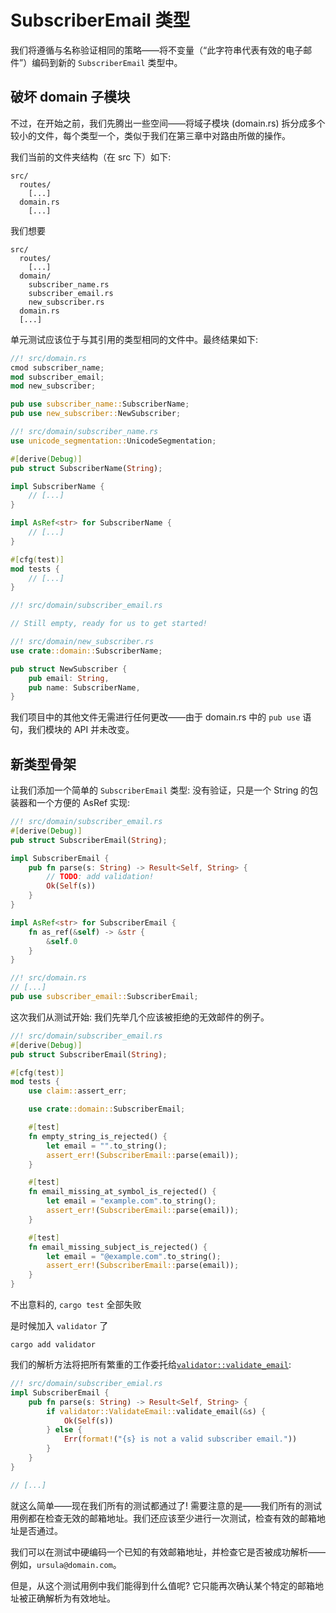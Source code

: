 # SubscriberEmail 类型

我们将遵循与名称验证相同的策略——将不变量（“此字符串代表有效的电子邮件”）编码到新的 `SubscriberEmail` 类型中。

## 破坏 domain 子模块

不过，在开始之前，我们先腾出一些空间——将域子模块 (domain.rs) 拆分成多个较小的文件，每个类型一个，类似于我们在第三章中对路由所做的操作。

我们当前的文件夹结构（在 src 下）如下:

```plaintext
src/
  routes/
    [...]
  domain.rs
    [...]
```

我们想要

```plaintext
src/
  routes/
    [...]
  domain/
    subscriber_name.rs
    subscriber_email.rs
    new_subscriber.rs
  domain.rs
  [...]
```

单元测试应该位于与其引用的类型相同的文件中。最终结果如下:

```rs
//! src/domain.rs
cmod subscriber_name;
mod subscriber_email;
mod new_subscriber;

pub use subscriber_name::SubscriberName;
pub use new_subscriber::NewSubscriber;
```

```rs
//! src/domain/subscriber_name.rs
use unicode_segmentation::UnicodeSegmentation;

#[derive(Debug)]
pub struct SubscriberName(String);

impl SubscriberName {
    // [...]
}

impl AsRef<str> for SubscriberName {
    // [...]
}

#[cfg(test)]
mod tests {
    // [...]
}
```

```rs
//! src/domain/subscriber_email.rs

// Still empty, ready for us to get started!
```

```rs
//! src/domain/new_subscriber.rs
use crate::domain::SubscriberName;

pub struct NewSubscriber {
    pub email: String,
    pub name: SubscriberName,
}
```

我们项目中的其他文件无需进行任何更改——由于 domain.rs 中的 `pub use` 语句，我们模块的 API 并未改变。

## 新类型骨架

让我们添加一个简单的 `SubscriberEmail` 类型: 没有验证，只是一个 String 的包装器和一个方便的 AsRef 实现:

```rs
//! src/domain/subscriber_email.rs
#[derive(Debug)]
pub struct SubscriberEmail(String);

impl SubscriberEmail {
    pub fn parse(s: String) -> Result<Self, String> {
        // TODO: add validation!
        Ok(Self(s))
    }
}

impl AsRef<str> for SubscriberEmail {
    fn as_ref(&self) -> &str {
        &self.0
    }
}
```

```rs
//! src/domain.rs
// [...]
pub use subscriber_email::SubscriberEmail;
```

这次我们从测试开始: 我们先举几个应该被拒绝的无效邮件的例子。

```rs
//! src/domain/subscriber_email.rs
#[derive(Debug)]
pub struct SubscriberEmail(String);

#[cfg(test)]
mod tests {
    use claim::assert_err;

    use crate::domain::SubscriberEmail;

    #[test]
    fn empty_string_is_rejected() {
        let email = "".to_string();
        assert_err!(SubscriberEmail::parse(email));
    }

    #[test]
    fn email_missing_at_symbol_is_rejected() {
        let email = "example.com".to_string();
        assert_err!(SubscriberEmail::parse(email));
    }

    #[test]
    fn email_missing_subject_is_rejected() {
        let email = "@example.com".to_string();
        assert_err!(SubscriberEmail::parse(email));
    }
}
```

不出意料的, `cargo test` 全部失败

是时候加入 `validator` 了

```shell
cargo add validator
```

我们的解析方法将把所有繁重的工作委托给[`validator::validate_email`](https://docs.rs/validator/latest/validator/?search=validate_email):

```rs
//! src/domain/subscriber_emial.rs
impl SubscriberEmail {
    pub fn parse(s: String) -> Result<Self, String> {
        if validator::ValidateEmail::validate_email(&s) {
            Ok(Self(s))
        } else {
            Err(format!("{s} is not a valid subscriber email."))
        }
    }
}

// [...]
```

就这么简单——现在我们所有的测试都通过了!
需要注意的是——我们所有的测试用例都在检查无效的邮箱地址。我们还应该至少进行一次测试，检查有效的邮箱地址是否通过。

我们可以在测试中硬编码一个已知的有效邮箱地址，并检查它是否被成功解析——例如，`ursula@domain.com`。

但是，从这个测试用例中我们能得到什么值呢? 它只能再次确认某个特定的邮箱地址被正确解析为有效地址。
